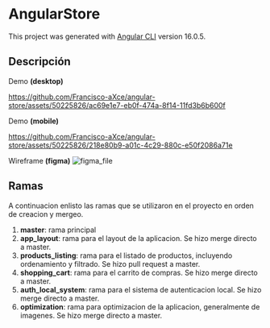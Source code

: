 # AngularStore

This project was generated with [Angular CLI](https://github.com/angular/angular-cli) version 16.0.5.

## Descripción
Demo **(desktop)**

https://github.com/Francisco-aXce/angular-store/assets/50225826/ac69e1e7-eb0f-474a-8f14-11fd3b6b600f

Demo **(mobile)**

https://github.com/Francisco-aXce/angular-store/assets/50225826/218e80b9-a01c-4c29-880c-e50f2086a71e



Wireframe **(figma)**
![figma_file](https://github.com/Francisco-aXce/angular-store/assets/50225826/d335022a-d09e-4b24-bf3a-7aeae835a6e0)


## Ramas

A continuacion enlisto las ramas que se utilizaron en el proyecto en orden de creacion y mergeo.

1. **master**: rama principal
2. **app_layout**: rama para el layout de la aplicacion. Se hizo merge directo a master.
3. **products_listing**: rama para el listado de productos, incluyendo ordenamiento y filtrado. Se hizo pull request a master.
4. **shopping_cart**: rama para el carrito de compras. Se hizo merge directo a master.
5. **auth_local_system**: rama para el sistema de autenticacion local. Se hizo merge directo a master.
6. **optimization**: rama para optimizacion de la aplicacion, generalmente de imagenes. Se hizo merge directo a master.
